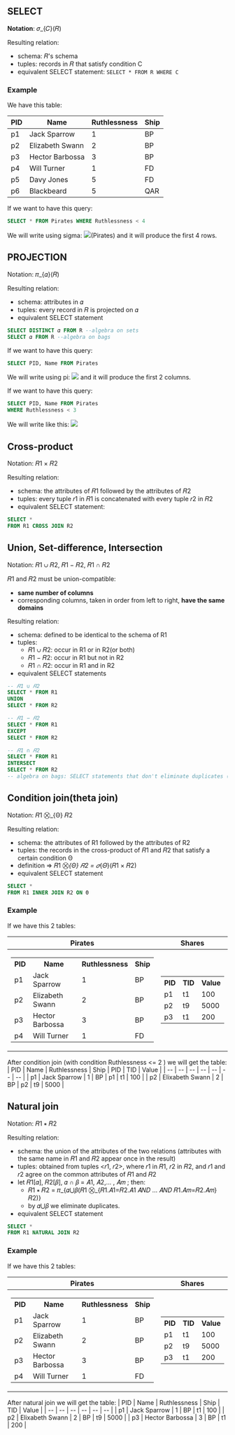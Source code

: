 ## SELECT
**Notation**: 𝜎_{𝐶}(𝑅) 

Resulting relation:
* schema: 𝑅's schema
* tuples: records in 𝑅 that satisfy condition C
* equivalent SELECT statement: ```SELECT * FROM R WHERE C```

### Example
We have this table:

| PID | Name | Ruthlessness | Ship |
| -- | -- | -- | -- |
| p1 | Jack Sparrow | 1 | BP |
| p2 | Elizabeth Swann | 2 | BP |
| p3 | Hector Barbossa | 3 | BP |
| p4 | Will Turner | 1 | FD |
| p5 | Davy Jones | 5 | FD |
| p6 | Blackbeard | 5 | QAR |

If we want to have this query:
```sql
SELECT * FROM Pirates WHERE Ruthlessness < 4
```

We will write using sigma:  ![](https://latex.codecogs.com/svg.image?\sigma_{Ruthlessness&space;<&space;4})(Pirates) and it will produce the first 4 rows.


## PROJECTION
Notation: 𝜋_{𝛼}(𝑅)

Resulting relation:
* schema: attributes in 𝛼
* tuples: every record in 𝑅 is projected on 𝛼
* equivalent SELECT statement
```sql
SELECT DISTINCT 𝛼 FROM R --algebra on sets
SELECT 𝛼 FROM R --algebra on bags
```

If we want to have this query:
```sql
SELECT PID, Name FROM Pirates
```

We will write using pi: ![](https://latex.codecogs.com/svg.image?\pi_{PID,&space;Name}(Pirates)) and it will produce the first 2 columns.

If we want to have this query:
```sql
SELECT PID, Name FROM Pirates
WHERE Ruthlessness < 3
```

We will write like this: ![](https://latex.codecogs.com/svg.image?\pi_{PID,&space;Name}(\sigma_{Ruthlessness<3}(Pirates)) ) 

## Cross-product
Notation: 𝑅1 × 𝑅2

Resulting relation:
* schema: the attributes of 𝑅1 followed by the attributes of 𝑅2
* tuples: every tuple 𝑟1 in 𝑅1 is concatenated with every tuple 𝑟2 in 𝑅2
* equivalent SELECT statement:
```sql
SELECT *
FROM R1 CROSS JOIN R2
```

## Union, Set-difference, Intersection
Notation: 𝑅1 ∪ 𝑅2, 𝑅1 − 𝑅2, 𝑅1 ∩ 𝑅2

𝑅1 and 𝑅2 must be union-compatible:
* **same number of columns**
* corresponding columns, taken in order from left to right, **have the same domains**

Resulting relation:
* schema: defined to be identical to the schema of R1
* tuples: 
   * 𝑅1 ∪ 𝑅2: occur in R1 or in R2(or both)
   * 𝑅1 − 𝑅2: occur in R1 but not in R2
   * 𝑅1 ∩ 𝑅2: occur in R1 and in R2
* equivalent SELECT statements
```sql
-- 𝑅1 ∪ 𝑅2
SELECT * FROM R1
UNION
SELECT * FROM R2

-- 𝑅1 − 𝑅2
SELECT * FROM R1
EXCEPT
SELECT * FROM R2

-- 𝑅1 ∩ 𝑅2
SELECT * FROM R1
INTERSECT
SELECT * FROM R2
-- algebra on bags: SELECT statements that don't eliminate duplicates (e.g., UNION ALL)
```

## Condition join(theta join)
Notation: 𝑅1 ⨂_{Θ} 𝑅2

Resulting relation:
* schema: the attributes of R1 followed by the attributes of R2
* tuples: the records in the cross-product of 𝑅1 and 𝑅2 that satisfy a certain condition Θ
* definition ⇒ 𝑅1 ⨂_{Θ} 𝑅2 = 𝜎_{𝛩}(𝑅1 × 𝑅2)
* equivalent SELECT statement
```sql
SELECT *
FROM R1 INNER JOIN R2 ON Θ
```

### Example
If we have this 2 tables:

|Pirates|Shares|
|--|--|
|<table> <tr><th>PID</th><th>Name</th><th>Ruthlessness</th><th>Ship</th></tr><tr><td>p1</td><td>Jack Sparrow</td><td>1</td><td>BP</td></tr><tr><td>p2</td><td>Elizabeth Swann</td><td>2</td><td>BP</td></tr><tr><td>p3</td><td>Hector Barbossa</td><td>3</td><td>BP</td></tr><tr><td>p4</td><td>Will Turner</td><td>1</td><td>FD</td></tr> </table>| <table> <tr><th>PID</th><th>TID</th><th>Value</th></tr><tr><td>p1</td><td>t1</td><td>100</td></tr><tr><td>p2</td><td>t9</td><td>5000</td></tr><tr><td>p3</td><td>t1</td><td>200</td></tr> </table>|

After condition join (with condition Ruthlessness <= 2 ) we will get the table:
| PID | Name | Ruthlessness | Ship | PID | TID | Value |
| -- | -- | -- | -- | -- | -- | -- |
| p1 | Jack Sparrow | 1 | BP | p1 | t1 | 100 |
| p2 | Elixabeth Swann | 2 | BP | p2 | t9 | 5000 |

## Natural join
Notation: 𝑅1 ∗ 𝑅2

Resulting relation:
* schema: the union of the attributes of the two relations (attributes with the same name in 𝑅1 and 𝑅2 appear once in the result)
* tuples: obtained from tuples <𝑟1, 𝑟2>, where 𝑟1 in 𝑅1, 𝑟2 in 𝑅2, and 𝑟1 and 𝑟2 agree on the common attributes of 𝑅1 and 𝑅2
* let 𝑅1[𝛼], 𝑅2[𝛽], 𝛼 ∩ 𝛽 = 𝐴1, 𝐴2,... , 𝐴𝑚 ; then:
   * 𝑅1 ∗ 𝑅2 = 𝜋_{𝛼⋃𝛽(𝑅1 ⨂_{𝑅1.𝐴1=𝑅2.𝐴1 𝐴𝑁𝐷 … 𝐴𝑁𝐷 𝑅1.𝐴𝑚=𝑅2.𝐴𝑚} 𝑅2)}
   * by 𝛼⋃𝛽 we eliminate duplicates.
* equivalent SELECT statement
```sql
SELECT *
FROM R1 NATURAL JOIN R2
```

### Example
If we have this 2 tables:

|Pirates|Shares|
|--|--|
|<table> <tr><th>PID</th><th>Name</th><th>Ruthlessness</th><th>Ship</th></tr><tr><td>p1</td><td>Jack Sparrow</td><td>1</td><td>BP</td></tr><tr><td>p2</td><td>Elizabeth Swann</td><td>2</td><td>BP</td></tr><tr><td>p3</td><td>Hector Barbossa</td><td>3</td><td>BP</td></tr><tr><td>p4</td><td>Will Turner</td><td>1</td><td>FD</td></tr> </table>| <table> <tr><th>PID</th><th>TID</th><th>Value</th></tr><tr><td>p1</td><td>t1</td><td>100</td></tr><tr><td>p2</td><td>t9</td><td>5000</td></tr><tr><td>p3</td><td>t1</td><td>200</td></tr> </table>|

After natural join we will get the table:
| PID | Name | Ruthlessness | Ship | TID | Value |
| -- | -- | -- | -- | -- | -- |
| p1 | Jack Sparrow | 1 | BP | t1 | 100 |
| p2 | Elixabeth Swann | 2 | BP | t9 | 5000 |
| p3 | Hector Barbossa | 3 | BP | t1 | 200 |
